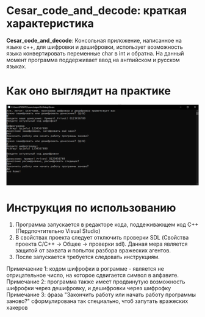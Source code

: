 
# Cesar_code_and_decode: краткая характеристика
**Cesar_code_and_decode**: Консольная приложение, написанное на языке с++, для шифровки и
дешифровки, использует возможность языка конвертировать переменные char в int и обратна.
На данный момент программа поддерживает ввод на английском и русском языках.

# Как оно выглядит на практике
![Alt-текст](Консолька.png)

# Инструкция по использованию
1. Программа запускается в редакторе кода, поддеживающем код С++ (Пердпочтительно Visual Studio)
2. В свойствах проекта следует отключить проверки SDL (Свойства проекта С/С++ -> Общее -> проверки sdl). Данная мера является защитой от захвата и попыток разбора вражеских агентов.
3. После запускается требуется следовать инструкциям.

Примечаение 1: кодом шифрофки в рограмме - является не отрицательное число, на которое сдвигается символ в алфавите.
Примечание 2: программа также имеет продвинутую возможность шифрофки через дешифровку, и дешифровки через шифрофку
Примечание 3: фраза "Закончить работу или начать работу программы заново?" сформулирована так специально, чтоб запутать вражеских хакеров
